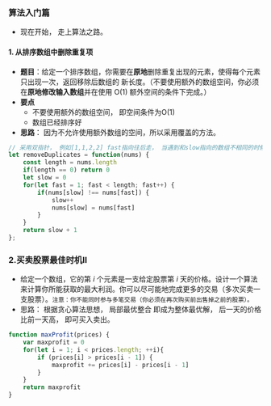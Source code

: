 ### 算法入门篇

+ 现在开始， 走上算法之路。

#### 1.  从排序数组中删除重复项

+ **题目**：给定一个排序数组，你需要在**原地**删除重复出现的元素，使得每个元素只出现一次，返回移除后数组的                新长度。（不要使用额外的数组空间，你必须在**原地修改输入数组**并在使用 O(1) 额外空间的条件下完成。）
+ **要点**
  + 不要使用额外的数组空间， 即空间条件为O(1)
  + 数组已经排序好
+ **思路**：  因为不允许使用额外数组的空间，所以采用覆盖的方法。 

~~~javascript
// 采用双指针， 例如[1,1,2,2] fast指向往后走， 当遇到和slow指向的数组不相同的时候， slow指针＋1， 并且用fast指向的值覆盖。
let removeDuplicates = function(nums) {
    const length = nums.length
    if(length == 0) return 0
    let slow = 0
    for(let fast = 1; fast < length; fast++) {
        if(nums[slow] !== nums[fast]) {
            slow++
            nums[slow] = nums[fast]
        }
    }
    return slow + 1
};
~~~



### 2.买卖股票最佳时机Ⅱ

+ 给定一个数组，它的第 *i* 个元素是一支给定股票第 *i* 天的价格。设计一个算法来计算你所能获取的最大利润。你可以尽可能地完成更多的交易（多次买卖一支股票）。`注意：你不能同时参与多笔交易（你必须在再次购买前出售掉之前的股票）。`
+ 思路： 根据贪心算法思想， 局部最优整合 即成为整体最优解， 后一天的价格比前一天高， 即可买入卖出。

~~~ javascript
function maxProfit(prices) {
	var maxprofit = 0
	for(let i = 1; i < prices.length; ++i){
		if (prices[i] > prices[i - 1]) {
			maxprofit += prices[i] - prices[i - 1]
		}
	}
	return maxprofit
}
~~~



